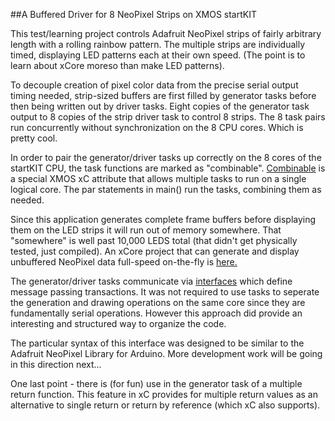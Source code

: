 ##A Buffered Driver for 8 NeoPixel Strips on XMOS startKIT

This test/learning project controls Adafruit NeoPixel strips of fairly arbitrary length with a rolling rainbow pattern.  The multiple strips are individually timed, displaying LED patterns each at their own speed.  (The point is to learn about xCore moreso than make LED patterns).

To decouple creation of pixel color data from the precise serial output timing needed, strip-sized buffers are first filled by generator tasks before then being written out by driver tasks.  Eight copies of the generator task output to 8 copies of the strip driver task to control 8 strips.  The 8 task pairs run concurrently without synchronization on the 8 CPU cores.  Which is pretty cool.

In order to pair the generator/driver tasks up correctly on the 8 cores of the startKIT CPU, the task functions are marked as "combinable".  [Combinable](https://www.xmos.com/en/published/how-define-and-use-combinable-function?secure=1) is a special XMOS xC attribute that allows multiple tasks to run on a single logical core.  The par statements in main() run the tasks, combining them as needed.

Since this application generates complete frame buffers before displaying them on the LED strips it will run out of memory somewhere.  That "somewhere" is well past 10,000 LEDS total (that didn't get physically tested, just compiled).  An xCore project that can generate and display unbuffered NeoPixel data full-speed on-the-fly is [here.](https://github.com/teachop/xcore_neopixel_leds)

The generator/driver tasks communicate via [interfaces](https://www.xmos.com/en/published/how-communicate-between-tasks-interfaces?secure=1) which define message passing transactions.  It was not required to use tasks to seperate the generation and drawing operations on the same core since they are fundamentally serial operations.  However this approach did provide an interesting and structured way to organize the code.

The particular syntax of this interface was designed to be similar to the Adafruit NeoPixel Library for Arduino.  More development work will be going in this direction next...

One last point - there is (for fun) use in the generator task of a multiple return function. This feature in xC provides for multiple return values as an alternative to single return or return by reference (which xC also supports).
